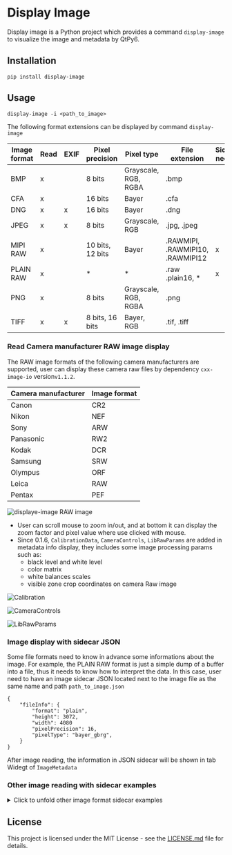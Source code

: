 # Display Image

Display image is a Python project which provides a command `display-image` to visualize the image and metadata by QtPy6.

## Installation

~~~~~~~~~~~~~~~{.shell}
pip install display-image
~~~~~~~~~~~~~~~

## Usage

~~~~~~~~~~~~~~~{.shell}
display-image -i <path_to_image>
~~~~~~~~~~~~~~~


The following format extensions can be displayed by command `display-image`

| Image format  | Read | EXIF | Pixel precision        | Pixel type           | File extension                   |  Sidecar needed  |
|---------------|------|------|------------------------|----------------------|----------------------------------|------------------|
| BMP           | x    |      | 8 bits                 | Grayscale, RGB, RGBA | .bmp                             |                  |
| CFA           | x    |      | 16 bits                | Bayer                | .cfa                             |                  |
| DNG           | x    | x    | 16 bits                | Bayer                | .dng                             |                  |
| JPEG          | x    | x    | 8 bits                 | Grayscale, RGB       | .jpg, .jpeg                      |                  |
| MIPI RAW      | x    |      | 10 bits, 12 bits       | Bayer                | .RAWMIPI, .RAWMIPI10, .RAWMIPI12 | x                |
| PLAIN RAW     | x    |      | *                      | *                    | .raw .plain16, *                 | x                |
| PNG           | x    |      | 8 bits                 | Grayscale, RGB, RGBA | .png                             |                  |
| TIFF          | x    | x    | 8 bits, 16 bits        | Bayer, RGB           | .tif, .tiff                      |                  |


### Read Camera manufacturer RAW image display

The RAW image formats of the following camera manufacturers are supported, user can display these camera raw files by dependency `cxx-image-io` version`v1.1.2`.

| Camera manufacturer | Image format |
|---------------------|--------------|
| Canon               | CR2          |
| Nikon               | NEF          |
| Sony                | ARW          |
| Panasonic           | RW2          |
| Kodak               | DCR          |
| Samsung             | SRW          |
| Olympus             | ORF          |
| Leica               | RAW          |
| Pentax              | PEF          |

![displaye-image RAW image](https://media.githubusercontent.com/media/sygslhy/display-image/refs/heads/master/.github/images/display-image-gui.png)

- User can scroll mouse to zoom in/out, and at bottom it can display the zoom factor and pixel value where use clicked with mouse. 
- Since 0.1.6, `CalibrationData`, `CameraControls`, `LibRawParams` are added in metadata info display, they includes some image processing params such as:
    - black level and white level
    - color matrix
    - white balances scales
    - visible zone crop coordinates on camera Raw image


![Calibration](https://media.githubusercontent.com/media/sygslhy/display-image/refs/heads/master/.github/images/Calibration.png)

![CameraControls](https://media.githubusercontent.com/media/sygslhy/display-image/refs/heads/master/.github/images/cameracontrol.png)

![LibRawParams](https://media.githubusercontent.com/media/sygslhy/display-image/refs/heads/master/.github/images/libraw.png)

### Image display with sidecar JSON

Some file formats need to know in advance some informations about the image. For example, the PLAIN RAW format is just a simple dump of a buffer into a file, thus it needs to know how to interpret the data.
In this case, user need to have an image sidecar JSON located next to the image file as the same name and path `path_to_image.json`

~~~~~~~~~~~~~~~{.json}
{
    "fileInfo": {
        "format": "plain",
        "height": 3072,
        "width": 4080
        "pixelPrecision": 16,
        "pixelType": "bayer_gbrg",
    }
}
~~~~~~~~~~~~~~~

After image reading, the information in JSON sidecar will be shown in tab Widegt of `ImageMetadata`

### Other image reading with sidecar examples

<details>
  <summary>
  Click to unfold other image format sidecar examples
  </summary>

#### Packed RAW MIPI 12 bits:

sidecar json
~~~~~~~~~~~~~~~{.json}
{
    "fileInfo": {
        "fileFormat": "raw12",
        "height": 3000,
        "width": 4000,
        "pixelPrecision": 12,
        "pixelType": "bayer_gbrg"
    }
}
~~~~~~~~~~~~~~~

#### Packed RAW MIPI 10 bits:

sidecar json
~~~~~~~~~~~~~~~{.json}
{
    "fileInfo": {
        "height": 3000,
        "width": 4000,
        "format": "raw10",
        "pixelPrecision": 10,
        "pixelType": "bayer_grbg"
    }
}
~~~~~~~~~~~~~~~

</details>

## License

This project is licensed under the MIT License - see the [LICENSE.md](https://github.com/sygslhy/display-image/blob/master/LICENSE.md) file for details.
